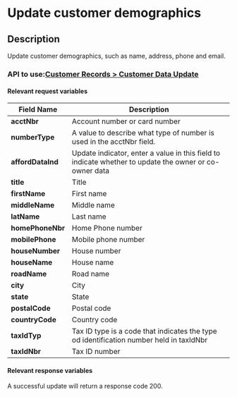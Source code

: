 # Update customer demographics

## Description

Update customer demographics, such as name, address, phone and email.

### API to use:[Customer Records > Customer Data Update](https://docs.firstdata.com/org/global/docs/api#customer-data-update-v2)

#### Relevant request variables

| Field Name        | Description                                                                                            |
|-------------------|--------------------------------------------------------------------------------------------------------|
| **acctNbr**       | Account number or card number                                                                          |
| **numberType**    | A value to describe what type of number is used in the acctNbr field.                                  |
| **affordDataInd** | Update indicator, enter a value in this field to indicate whether to update the owner or co-owner data |
| **title**         | Title                                                                                                  |
| **firstName**     | First name                                                                                             |
| **middleName**    | Middle name                                                                                            |
| **latName**       | Last name                                                                                              |
| **homePhoneNbr**  | Home Phone number                                                                                      |
| **mobilePhone**   | Mobile phone number                                                                                    |
| **houseNumber**   | House number                                                                                           |
| **houseName**     | House name                                                                                             |
| **roadName**      | Road name                                                                                              |
| **city**          | City                                                                                                   |
| **state**         | State                                                                                                  |
| **postalCode**    | Postal code                                                                                            |
| **countryCode**   | Country code                                                                                           |
| **taxIdTyp**      | Tax ID type is a code that indicates the type od identification number held in taxIdNbr                |
| **taxIdNbr**      | Tax ID number                                                                                          |

#### Relevant response variables

A successful update will return a response code 200.
